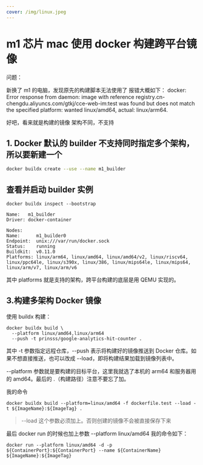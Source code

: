 ```yaml
---
cover: /img/linux.jpeg
---
```


# m1 芯片 mac 使用 docker 构建跨平台镜像

问题：

新换了 m1 的电脑，发现原先的构建脚本无法使用了
报错大概如下：
docker: Error response from daemon: image with reference registry.cn-chengdu.aliyuncs.com/gtkj/cce-web-im:test was found but does not match the specified platform: wanted linux/amd64, actual: linux/arm64.

好吧，看来就是构建的镜像 架构不同，不支持

## 1. Docker 默认的 builder 不支持同时指定多个架构，所以要新建一个

```bash
docker buildx create --use --name m1_builder
```

## 查看并启动 builder 实例

```
docker buildx inspect --bootstrap
```

```
Name:   m1_builder
Driver: docker-container

Nodes:
Name:      m1_builder0
Endpoint:  unix:///var/run/docker.sock
Status:    running
Buildkit:  v0.11.0
Platforms: linux/arm64, linux/amd64, linux/amd64/v2, linux/riscv64, linux/ppc64le, linux/s390x, linux/386, linux/mips64le, linux/mips64, linux/arm/v7, linux/arm/v6
```

其中 platforms 就是支持的架构，跨平台构建的底层是用 QEMU 实现的。

## 3.构建多架构 Docker 镜像

使用 buildx 构建：

```
docker buildx build \
  --platform linux/amd64,linux/arm64
  --push -t prinsss/google-analytics-hit-counter .
```

其中 -t 参数指定远程仓库，--push 表示将构建好的镜像推送到 Docker 仓库。如果不想直接推送，也可以改成 --load，即将构建结果加载到镜像列表中。

--platform 参数就是要构建的目标平台，这里我就选了本机的 arm64 和服务器用的 amd64。最后的 .（构建路径）注意不要忘了加。

我的命令

```
docker buildx build --platform=linux/amd64 -f dockerfile.test --load -t ${ImageName}:${ImageTag} .

```

> --load 这个参数必须加上。否则创建的镜像不会被直接保存下来

最后 docker run 的时候也加上参数 --platform linux/amd64
我的命令如下：

```
docker run --platform linux/amd64 -d -p ${ContainerPort}:${ContainerPort} --name ${ContainerName} ${ImageName}:${ImageTag}
```
